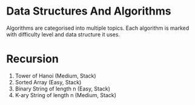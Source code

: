 # Data Structures And Algorithms

Algorithms are categorised into multiple topics. Each algorithm is marked 
with difficulty level and data structure it uses.

# Recursion
1. Tower of Hanoi (Medium, Stack)
2. Sorted Array (Easy, Stack)
3. Binary String of length n (Easy, Stack)
4. K-ary String of length n (Medium, Stack)